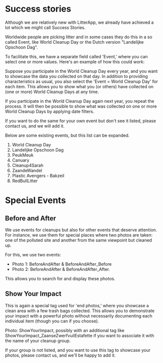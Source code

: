 # Success stories

Although we are relatively new with LitterApp, we already have achieved a lot which we might call Success Stories.

Worldwide people are picking litter and in some cases they do this in a so called Event, like World Cleanup Day or the Dutch version "Landelijke Opschoon Dag".

To facilitate this, we have a separate field called 'Event,' where you can select one or more values. Here's an example of how this could work:

Suppose you participate in the World Cleanup Day every year, and you want to showcase the data you collected on that day. In addition to providing characteristics as usual, you also select the 'Event = World Cleanup Day' for each item. This allows you to show what you (or others) have collected on (one or more) World Cleanup Days at any time.

If you participate in the World Cleanup Day again next year, you repeat the process. It will then be possible to show what was collected on one or more World Cleanup Days by applying date filters.

If you want to do the same for your own event but don't see it listed, please contact us, and we will add it.

Below are some existing events, but this list can be expanded.

1. World Cleanup Day
2. Landelijke Opschoon Dag
3. PeukMeuk
4. Canuary
5. Cleanup4Sarah
6. ZaandeWandel
7. Plastic Avengers - Bakzeil
8. RedBullLitter

# Special Events

## Before and After
We use events for cleanups but also for other events that deserve attention. For instance, we use them for special places where two photos are taken: one of the polluted site and another from the same viewpoint but cleaned up.

For this, we use two events:
- Photo 1: BeforeAndAfter & BeforeAndAfter_Before
- Photo 2: BeforeAndAfter & BeforeAndAfter_After.

This allows you to search for and display these photos.

## Show Your Impact
This is again a special tag used for 'end photos,' where you showcase a clean area with a few trash bags collected. This allows you to demonstrate your impact with a powerful photo without necessarily documenting each individual item (though you can if you choose).

Photo: ShowYourImpact, possibly with an additional tag like ShowYourImpact_ZaanseZwerfvuilEstafette if you want to associate it with the name of your cleanup group.

If your group is not listed, and you want to use this tag to showcase your photos, please contact us, and we'll be happy to add it.
